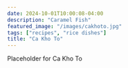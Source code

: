 ```yaml
---
date: 2024-10-01T10:00:08-04:00
description: "Caramel Fish"
featured_image: "/images/cakhoto.jpg"
tags: ["recipes", "rice dishes"]
title: "Ca Kho To"
---
```


Placeholder for Ca Kho To

